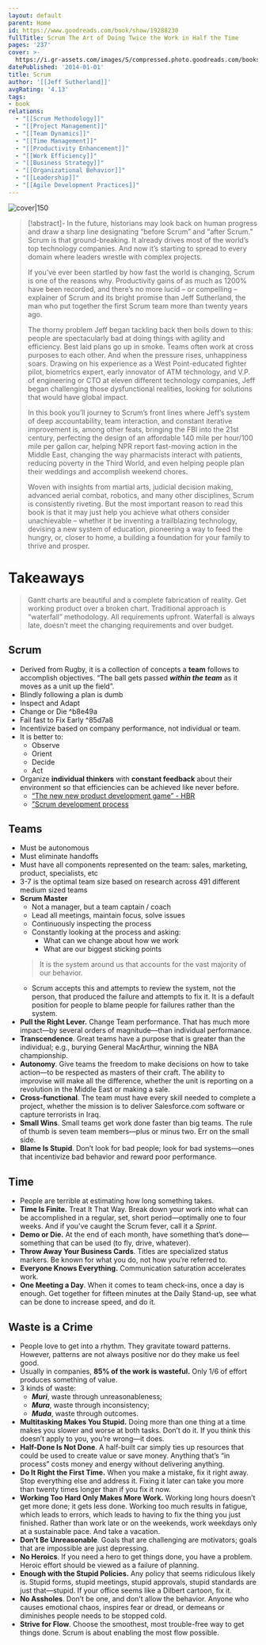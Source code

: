 ```yaml
---
layout: default
parent: Home
id: https://www.goodreads.com/book/show/19288230
fullTitle: Scrum The Art of Doing Twice the Work in Half the Time
pages: '237'
cover: >-
  https://i.gr-assets.com/images/S/compressed.photo.goodreads.com/books/1393221649l/19288230.jpg
datePublished: '2014-01-01'
title: Scrum
author: '[[Jeff Sutherland]]'
avgRating: '4.13'
tags:
- book
relations:
  - "[[Scrum Methodology]]"
  - "[[Project Management]]"
  - "[[Team Dynamics]]"
  - "[[Time Management]]"
  - "[[Productivity Enhancement]]"
  - "[[Work Efficiency]]"
  - "[[Business Strategy]]"
  - "[[Organizational Behavior]]"
  - "[[Leadership]]"
  - "[[Agile Development Practices]]"
---
```

![cover|150](https://i.gr-assets.com/images/S/compressed.photo.goodreads.com/books/1393221649l/19288230.jpg)

> [!abstract]-
> In the future, historians may look back on human progress and draw a sharp line designating “before Scrum” and “after Scrum.” Scrum is that ground-breaking. It already drives most of the world’s top technology companies. And now it’s starting to spread to every domain where leaders wrestle with complex projects.  
> 
> If you’ve ever been startled by how fast the world is changing, Scrum is one of the reasons why. Productivity gains of as much as 1200% have been recorded, and there’s no more lucid – or compelling – explainer of Scrum and its bright promise than Jeff Sutherland, the man who put together the first Scrum team more than twenty years ago.  
> 
> The thorny problem Jeff began tackling back then boils down to this: people are spectacularly bad at doing things with agility and efficiency. Best laid plans go up in smoke. Teams often work at cross purposes to each other. And when the pressure rises, unhappiness soars. Drawing on his experience as a West Point-educated fighter pilot, biometrics expert, early innovator of ATM technology, and V.P. of engineering or CTO at eleven different technology companies, Jeff began challenging those dysfunctional realities, looking for solutions that would have global impact.  
> 
> In this book you’ll journey to Scrum’s front lines where Jeff’s system of deep accountability, team interaction, and constant iterative improvement is, among other feats, bringing the FBI into the 21st century, perfecting the design of an affordable 140 mile per hour/100 mile per gallon car, helping NPR report fast-moving action in the Middle East, changing the way pharmacists interact with patients, reducing poverty in the Third World, and even helping people plan their weddings and accomplish weekend chores.  
> 
> Woven with insights from martial arts, judicial decision making, advanced aerial combat, robotics, and many other disciplines, Scrum is consistently riveting. But the most important reason to read this book is that it may just help you achieve what others consider unachievable – whether it be inventing a trailblazing technology, devising a new system of education, pioneering a way to feed the hungry, or, closer to home, a building a foundation for your family to thrive and prosper.

# Takeaways
> Gantt charts are beautiful and a complete fabrication of reality. Get working product over a broken chart. Traditional approach is “waterfall” methodology. All requirements upfront. Waterfall is always late, doesn’t meet the changing requirements and over budget.
## Scrum
- Derived from Rugby, it is a collection of concepts a **team** follows to accomplish objectives. “The ball gets passed **_within the team_** as it moves as a unit up the field”.
- Blindly following a plan is dumb
- Inspect and Adapt
- Change or Die ^b8e49a
- Fail fast to Fix Early ^85d7a8
- Incentivize based on company performance, not individual or team.
- It is better to:
	- Observe
	- Orient
	- Decide
	- Act
- Organize **individual thinkers** with **constant feedback** about their environment so that efficiencies can be achieved like never before.
	- [“The new new product development game” - HBR](http://damiantgordon.com/Methodologies/Papers/The%20New%20Product%20Development%20Game.pdf)
	- [”Scrum development process](http://damiantgordon.com/Methodologies/Papers/Business%20Object%20Design%20and%20Implementation.pdf)
## Teams
- Must be autonomous
- Must eliminate handoffs
- Must have all components represented on the team: sales, marketing, product, specialists, etc
- 3-7 is the optimal team size based on research across 491 different medium sized teams
- **Scrum Master**
	- Not a manager, but a team captain / coach
	- Lead all meetings, maintain focus, solve issues
	- Continuously inspecting the process
	- Constantly looking at the process and asking:
		- What can we change about how we work
		- What are our biggest sticking points
	> It is the system around us that accounts for the vast majority of our behavior.
	- Scrum accepts this and attempts to review the system, not the person, that produced the failure and attempts to fix it. It is a default position for people to blame people for failures rather than the system.
- **Pull the Right Lever.** Change Team performance. That has much more impact—by several orders of magnitude—than individual performance.
- **Transcendence**. Great teams have a purpose that is greater than the individual; e.g., burying General MacArthur, winning the NBA championship.
- **Autonomy**. Give teams the freedom to make decisions on how to take action—to be respected as masters of their craft. The ability to improvise will make all the difference, whether the unit is reporting on a revolution in the Middle East or making a sale.
- **Cross-functional**. The team must have every skill needed to complete a project, whether the mission is to deliver Salesforce.com software or capture terrorists in Iraq.
- **Small Wins**. Small teams get work done faster than big teams. The rule of thumb is seven team members—plus or minus two. Err on the small side.
- **Blame Is Stupid**. Don’t look for bad people; look for bad systems—ones that incentivize bad behavior and reward poor performance.
## Time
- People are terrible at estimating how long something takes.
- **Time Is Finite.** Treat It That Way. Break down your work into what can be accomplished in a regular, set, short period—optimally one to four weeks. And if you’ve caught the Scrum fever, call it a _Sprint_.
- **Demo or Die.** At the end of each month, have something that’s done—something that can be used (to fly, drive, whatever).
- **Throw Away Your Business Cards**. Titles are specialized status markers. Be known for what you do, not how you’re referred to.
- **Everyone Knows Everything.** Communication saturation accelerates work.
- **One Meeting a Day**. When it comes to team check-ins, once a day is enough. Get together for fifteen minutes at the Daily Stand-up, see what can be done to increase speed, and do it.
## Waste is a Crime
- People love to get into a rhythm. They gravitate toward patterns. However, patterns are not always positive nor do they make us feel good.
- Usually in companies, **85% of the work is wasteful.** Only 1/6 of effort produces something of value.
- 3 kinds of waste:
	- **_Muri_**, waste through unreasonableness;
	- ***Mura***, waste through inconsistency;
	- ***Muda***, waste through outcomes.
- **Multitasking Makes You Stupid.** Doing more than one thing at a time makes you slower and worse at both tasks. Don’t do it. If you think this doesn’t apply to you, you’re wrong—it does.
- **Half-Done Is Not Done**. A half-built car simply ties up resources that could be used to create value or save money. Anything that’s “in process” costs money and energy without delivering anything.
- **Do It Right the First Time.** When you make a mistake, fix it right away. Stop everything else and address it. Fixing it later can take you more than twenty times longer than if you fix it now.
- **Working Too Hard Only Makes More Work.** Working long hours doesn’t get more done; it gets less done. Working too much results in fatigue, which leads to errors, which leads to having to fix the thing you just finished. Rather than work late or on the weekends, work weekdays only at a sustainable pace. And take a vacation.
- **Don’t Be Unreasonable**. Goals that are challenging are motivators; goals that are impossible are just depressing.
- **No Heroics**. If you need a hero to get things done, you have a problem. Heroic effort should be viewed as a failure of planning.
- **Enough with the Stupid Policies.** Any policy that seems ridiculous likely is. Stupid forms, stupid meetings, stupid approvals, stupid standards are just that—stupid. If your office seems like a Dilbert cartoon, fix it.
- **No Assholes**. Don’t be one, and don’t allow the behavior. Anyone who causes emotional chaos, inspires fear or dread, or demeans or diminishes people needs to be stopped cold.
- **Strive for Flow**. Choose the smoothest, most trouble-free way to get things done. Scrum is about enabling the most flow possible.